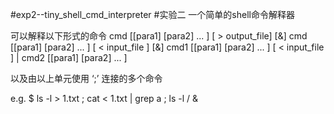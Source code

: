 #exp2--tiny_shell_cmd_interpreter
#实验二 一个简单的shell命令解释器

可以解释以下形式的命令
cmd [[para1] [para2] ... ] [ > output_file]  [&]
cmd [[para1] [para2] ... ] [ < input_file ]  [&]
cmd1 [[para1] [para2] ... ] [ < input_file ]  | cmd2 [[para1] [para2] ... ]

以及由以上单元使用 ‘;’ 连接的多个命令

e.g.
$ ls -l > 1.txt ; cat < 1.txt | grep a ; ls -l / &
